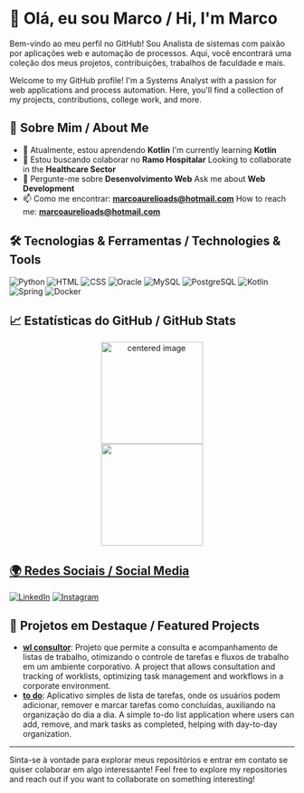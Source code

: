# 👋 Olá, eu sou Marco / Hi, I'm Marco

Bem-vindo ao meu perfil no GitHub! Sou Analista de sistemas com paixão por aplicações web e automação de processos. Aqui, você encontrará uma coleção dos meus projetos, contribuições, trabalhos de faculdade e mais.

Welcome to my GitHub profile! I'm a Systems Analyst with a passion for web applications and process automation. Here, you'll find a collection of my projects, contributions, college work, and more.

## 🚀 Sobre Mim / About Me

- 🌱 Atualmente, estou aprendendo **Kotlin**
  I'm currently learning **Kotlin**
- 👯 Estou buscando colaborar no **Ramo Hospitalar**
  Looking to collaborate in the **Healthcare Sector**
- 💬 Pergunte-me sobre **Desenvolvimento Web**
  Ask me about **Web Development**
- 📫 Como me encontrar: **marcoaurelioads@hotmail.com**
  How to reach me: **marcoaurelioads@hotmail.com**


## 🛠️ Tecnologias & Ferramentas / Technologies & Tools

![Python](https://img.shields.io/badge/Python-3776AB?style=for-the-badge&logo=python&logoColor=white)
![HTML](https://img.shields.io/badge/HTML5-E34F26?style=for-the-badge&logo=html5&logoColor=white)
![CSS](https://img.shields.io/badge/CSS3-1572B6?style=for-the-badge&logo=css3&logoColor=white)
![Oracle](https://img.shields.io/badge/Oracle-F80000?style=for-the-badge&logo=oracle&logoColor=white)
![MySQL](https://img.shields.io/badge/MySQL-4479A1?style=for-the-badge&logo=mysql&logoColor=white)
![PostgreSQL](https://img.shields.io/badge/PostgreSQL-4169E1?style=for-the-badge&logo=postgresql&logoColor=white)
![Kotlin](https://img.shields.io/badge/Kotlin-0095D5?style=for-the-badge&logo=kotlin&logoColor=white)
![Spring](https://img.shields.io/badge/Spring-6DB33F?style=for-the-badge&logo=spring&logoColor=white)
![Docker](https://img.shields.io/badge/Docker-2496ED?style=for-the-badge&logo=docker&logoColor=white)

## 📈 Estatísticas do GitHub / GitHub Stats

<div>
  <a href="https://github.com/Gabrielle-Ribeiro">
  <center>
    <img height="180em" src="https://github-readme-stats.vercel.app/api?username=MAD0MIN&show_icons=true&theme=radical" alt="centered image">
  </center>
  <center>  
    <img height="180em" src="https://github-readme-stats.vercel.app/api/top-langs/?username=MAD0MIN&layout=compact&langs_count=7&theme=radical"/> 
  </center>
</div>


## 🌍 Redes Sociais / Social Media

[![LinkedIn](https://img.shields.io/badge/LinkedIn-%230077B5.svg?style=for-the-badge&logo=linkedin&logoColor=white)](https://www.linkedin.com/in/marcoaureliodomingos/)
[![Instagram](https://img.shields.io/badge/Instagram-E4405F?style=for-the-badge&logo=instagram&logoColor=white)](https://www.instagram.com/madomin_/)

## 📂 Projetos em Destaque / Featured Projects

- **[wl consultor](https://github.com/MAD0MIN/Worklist_Consulta)**: Projeto que permite a consulta e acompanhamento de listas de trabalho, otimizando o controle de tarefas e fluxos de trabalho em um ambiente corporativo.
   A project that allows consultation and tracking of worklists, optimizing task management and workflows in a corporate environment.
- **[to do](https://github.com/MAD0MIN/TO_DO)**: Aplicativo simples de lista de tarefas, onde os usuários podem adicionar, remover e marcar tarefas como concluídas, auxiliando na organização do dia a dia.
 A simple to-do list application where users can add, remove, and mark tasks as completed, helping with day-to-day organization.

---

Sinta-se à vontade para explorar meus repositórios e entrar em contato se quiser colaborar em algo interessante!
Feel free to explore my repositories and reach out if you want to collaborate on something interesting!

